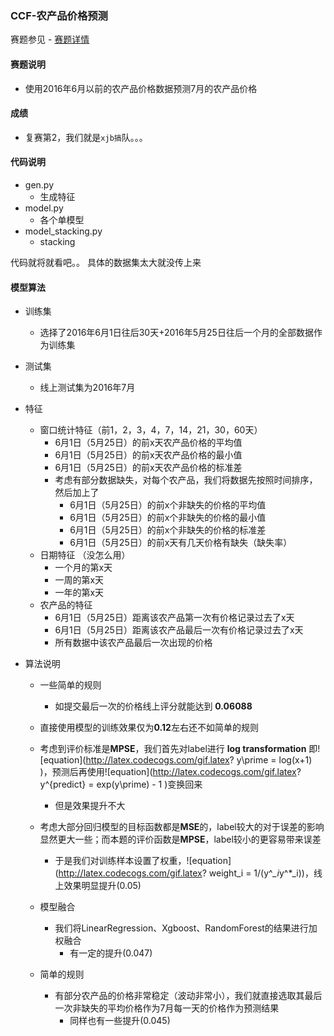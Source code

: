 ### CCF-农产品价格预测

赛题参见 - [赛题详情](http://datafountain.cn/data/science/player/competition/detail/description/244)

#### 赛题说明
- 使用2016年6月以前的农产品价格数据预测7月的农产品价格

#### 成绩
- 复赛第2，我们就是`xjb搞`队。。。

#### 代码说明
- gen.py
	- 生成特征
- model.py
	- 各个单模型
- model_stacking.py
	- stacking

代码就将就看吧。。 具体的数据集太大就没传上来

#### 模型算法
- 训练集
	- 选择了2016年6月1日往后30天+2016年5月25日往后一个月的全部数据作为训练集

- 测试集
	- 线上测试集为2016年7月

- 特征
	- 窗口统计特征（前1，2，3，4，7，14，21，30，60天）
		- 6月1日（5月25日）的前x天农产品价格的平均值
		- 6月1日（5月25日）的前x天农产品价格的最小值
		- 6月1日（5月25日）的前x天农产品价格的标准差
		- 考虑有部分数据缺失，对每个农产品，我们将数据先按照时间排序，然后加上了
			- 6月1日（5月25日）的前x个非缺失的价格的平均值
			- 6月1日（5月25日）的前x个非缺失的价格的最小值
			- 6月1日（5月25日）的前x个非缺失的价格的标准差
			- 6月1日（5月25日）的前x天有几天价格有缺失（缺失率）
	- 日期特征 （没怎么用）
		 - 一个月的第x天
		 - 一周的第x天
		 - 一年的第x天 
	- 农产品的特征
		- 6月1日（5月25日）距离该农产品第一次有价格记录过去了x天
		- 6月1日（5月25日）距离该农产品最后一次有价格记录过去了x天
		- 所有数据中该农产品最后一次出现的价格

- 算法说明
	- 一些简单的规则
		- 如提交最后一次的价格线上评分就能达到 **0.06088**
	- 直接使用模型的训练效果仅为**0.12**左右还不如简单的规则
	- 考虑到评价标准是**MPSE**，我们首先对label进行 **log transformation** 即![equation](http://latex.codecogs.com/gif.latex? y\prime = log(x+1) )，预测后再使用![equation](http://latex.codecogs.com/gif.latex? y^{predict} = exp(y\prime) - 1 )变换回来
		- 但是效果提升不大
	- 考虑大部分回归模型的目标函数都是**MSE**的，label较大的对于误差的影响显然更大一些；而本题的评价函数是**MPSE**，label较小的更容易带来误差
		- 于是我们对训练样本设置了权重，![equation](http://latex.codecogs.com/gif.latex? weight_i = 1/(y^*_i*y^*_i))，线上效果明显提升(0.05)

	- 模型融合
		- 我们将LinearRegression、Xgboost、RandomForest的结果进行加权融合
			- 有一定的提升(0.047)
	
	- 简单的规则
		- 有部分农产品的价格非常稳定（波动非常小），我们就直接选取其最后一次非缺失的平均价格作为7月每一天的价格作为预测结果
			- 同样也有一些提升(0.045)
